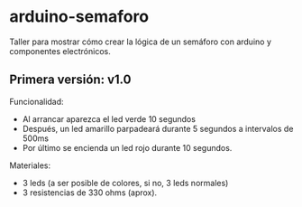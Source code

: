 # arduino-semaforo
Taller para mostrar cómo crear la lógica de un semáforo con arduino y componentes electrónicos.

## Primera versión: v1.0

Funcionalidad:

- Al arrancar aparezca el led verde 10 segundos
- Después, un led amarillo parpadeará durante 5 segundos a intervalos de 500ms
- Por último se encienda un led rojo durante 10 segundos.

Materiales:

- 3 leds (a ser posible de colores, si no, 3 leds normales)
- 3 resistencias de 330 ohms (aprox).
